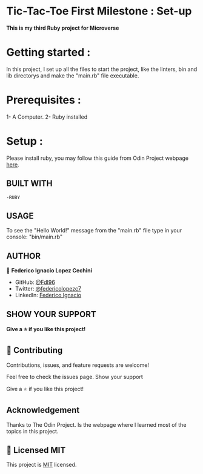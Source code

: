 # Tic-Tac-Toe First Milestone : Set-up

**This is my third Ruby project for Microverse**

# Getting started :

In this project, I set up all the files to start the project, like the linters, bin and lib directorys and make the "main.rb" file executable.

# Prerequisites :

1- A Computer.
2- Ruby installed

# Setup :

Please install ruby, you may follow this guide from Odin Project webpage [here](https://www.theodinproject.com/courses/ruby-programming/lessons/installing-ruby-ruby-programming).

## BUILT WITH

    -RUBY

## USAGE

To see the "Hello World!" message from the "main.rb" file type in your console: "bin/main.rb"

## AUTHOR

👤 **Federico Ignacio Lopez Cechini**

- GitHub: [@FdI96](https://github.com/FdI96)
- Twitter: [@federicolopezc7 ](https://twitter.com/federicolopezc7)
- LinkedIn: [Federico Ignacio](https://www.linkedin.com/in/federico-ignacio-3285411a4/)

## SHOW YOUR SUPPORT

**Give a ⭐️ if you like this project!**

## 🤝 Contributing

Contributions, issues, and feature requests are welcome!

Feel free to check the issues page. Show your support

Give a ⭐️ if you like this project!

## Acknowledgement

Thanks to The Odin Project. Is the webpage where I learned most of the topics in this project.

## 📝 Licensed MIT

This project is [MIT](https://github.com/FdI96/Project-2-Enumerable-Methods/blob/Features/LICENSE) licensed.
